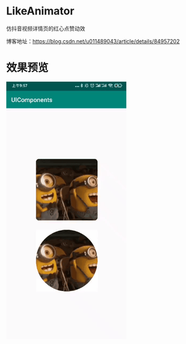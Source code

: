 # LikeAnimator
仿抖音视频详情页的红心点赞动效

博客地址：https://blog.csdn.net/u011489043/article/details/84957202

# 效果预览

![image](https://github.com/extremehappylife/UIComponents/raw/master/app/src/main/res/drawable/gifhome_320x685_4s.gif)
